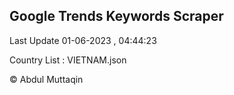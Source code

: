 

## Google Trends Keywords Scraper 
 
Last Update 01-06-2023 , 04:44:23

Country List :
VIETNAM.json



© Abdul Muttaqin 
